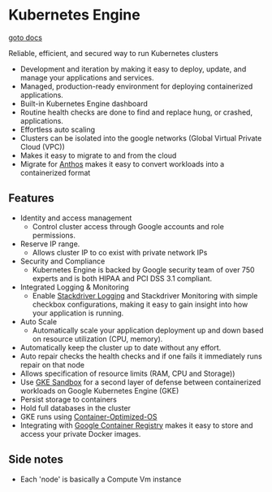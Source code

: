 # Kubernetes Engine
[goto docs](https://cloud.google.com/kubernetes-engine/)

Reliable, efficient, and secured way to run Kubernetes clusters

* Development and iteration by making it easy to deploy, update, and manage your applications and services.
* Managed, production-ready environment for deploying containerized applications. 
* Built-in Kubernetes Engine dashboard
* Routine health checks are done to find and replace hung, or crashed, applications.
* Effortless auto scaling
* Clusters can be isolated into the google networks (Global Virtual Private Cloud (VPC))
* Makes it easy to migrate to and from the cloud
* Migrate for [Anthos](../migration/migration_with_anthos.md) makes it easy to convert workloads into a containerized format

## Features

* Identity and access management
    * Control cluster access through Google accounts and role permissions.
* Reserve IP range.
    * Allows cluster IP to co exist with private network IPs
* Security and Compliance
    * Kubernetes Engine is backed by Google security team of over 750 experts and is both HIPAA and PCI DSS 3.1 compliant.
* Integrated Logging & Monitoring
    * Enable [Stackdriver Logging](../stack_driver/stack_driver_logging.md) and Stackdriver Monitoring with simple checkbox configurations, making it easy to gain insight into how your application is running.
* Auto Scale
    * Automatically scale your application deployment up and down based on resource utilization (CPU, memory).
* Automatically keep the cluster up to date without any effort.
* Auto repair checks the health checks and if one fails it immediately runs repair on that node
* Allows specification of resource limits (RAM, CPU and Storage)) 
* Use [GKE Sandbox](https://cloud.google.com/kubernetes-engine/sandbox/) for a second layer of defense between containerized workloads on Google Kubernetes Engine (GKE)
* Persist storage to containers
* Hold full databases in the cluster
* GKE runs using [Container-Optimized-OS](https://cloud.google.com/container-optimized-os/)
* Integrating with [Google Container Registry](https://cloud.google.com/container-registry/) makes it easy to store and access your private Docker images.


## Side notes
- Each 'node' is basically a Compute Vm instance
